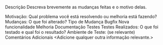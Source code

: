 Descrição
Descreva brevemente as mudanças feitas e o motivo delas.

Motivação: Qual problema você está resolvendo ou melhoria está fazendo?
Mudanças: O que foi alterado?
Tipo de Mudança
 Bugfix
 Nova funcionalidade
 Melhoria
 Documentação
Testes
Testes Realizados: O que foi testado e qual foi o resultado?
Ambiente de Teste: (se relevante)
Comentários Adicionais
<Adicione qualquer outra informação relevante.>

